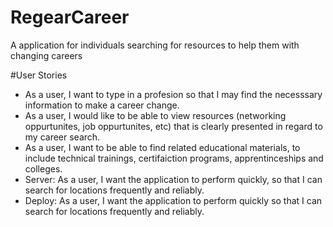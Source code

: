 # RegearCareer
A application for individuals searching for resources to help them with changing careers

#User Stories

- As a user, I want to type in a profesion so that I may find the necesssary information to make a career change.
- As a user, I would like to be able to view resources (networking oppurtunites, job oppurtunites, etc) that is clearly presented in regard to my career search.
- As a user, I want to be able to find related educational materials, to include technical trainings, certifaiction programs, apprentinceships and colleges. 
- Server: As a user, I want the application to perform quickly, so that I can search for locations frequently and reliably.
- Deploy: As a user, I want the application to perform quickly so that I can search for locations frequently and reliably.
